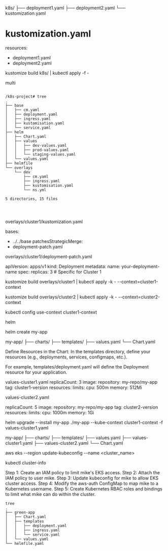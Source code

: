 k8s/
├── deployment1.yaml
├── deployment2.yaml
└── kustomization.yaml

# kustomization.yaml
resources:
  - deployment1.yaml
  - deployment2.yaml


kustomize build k8s/ | kubectl apply -f -




multi

```

/k8s-project# tree
.
├── base
│   ├── cm.yaml
│   ├── deployment.yaml
│   ├── ingress.yaml
│   ├── kustomisation.yaml
│   └── service.yaml
├── helm
│   ├── Chart.yaml
│   ├── values
│   │   ├── dev-values.yaml
│   │   ├── prod-values.yaml
│   │   └── staging-values.yaml
│   └── values.yaml
├── helmfile
└── overlays
    └── dev
        ├── cm.yaml
        ├── ingress.yaml
        ├── kustomisation.yaml
        └── ns.yml

5 directories, 15 files




```



overlays/cluster1/kustomization.yaml

bases:
  - ../../base
patchesStrategicMerge:
  - deployment-patch.yaml


overlays/cluster1/deployment-patch.yaml

apiVersion: apps/v1
kind: Deployment
metadata:
  name: your-deployment-name
spec:
  replicas: 3  # Specific for Cluster 1

  


kustomize build overlays/cluster1 | kubectl apply -k - --context=cluster1-context

kustomize build overlays/cluster2 | kubectl apply -k - --context=cluster2-context

kubectl config use-context cluster1-context



helm

helm create my-app

my-app/
├── charts/
├── templates/
├── values.yaml
└── Chart.yaml

Define Resources in the Chart: In the templates directory, define your resources (e.g., deployments, services, configmaps, etc.).

For example, templates/deployment.yaml will define the Deployment resource for your application.

values-cluster1.yaml
replicaCount: 3
image:
  repository: my-repo/my-app
  tag: cluster1-version
resources:
  limits:
    cpu: 500m
    memory: 512Mi

values-cluster2.yaml

replicaCount: 5
image:
  repository: my-repo/my-app
  tag: cluster2-version
resources:
  limits:
    cpu: 1000m
    memory: 1Gi

helm upgrade --install my-app ./my-app --kube-context cluster1-context -f values-cluster1.yaml




my-app/
├── charts/
├── templates/
├── values.yaml
├── values-cluster1.yaml
├── values-cluster2.yaml
└── Chart.yaml



aws eks --region <region> update-kubeconfig --name <cluster_name>

kubectl cluster-info

    

Step 1: Create an IAM policy to limit mike's EKS access.
Step 2: Attach the IAM policy to user mike.
Step 3: Update kubeconfig for mike to allow EKS cluster access.
Step 4: Modify the aws-auth ConfigMap to map mike to a Kubernetes username.
Step 5: Create Kubernetes RBAC roles and bindings to limit what mike can do within the cluster.


```
tree
.
├── green-app
│   ├── Chart.yaml
│   ├── templates
│   │   ├── deployment.yaml
│   │   ├── ingress.yaml
│   │   └── service.yaml
│   └── values.yaml
└── helmfile.yaml
```

```



```




  

  
